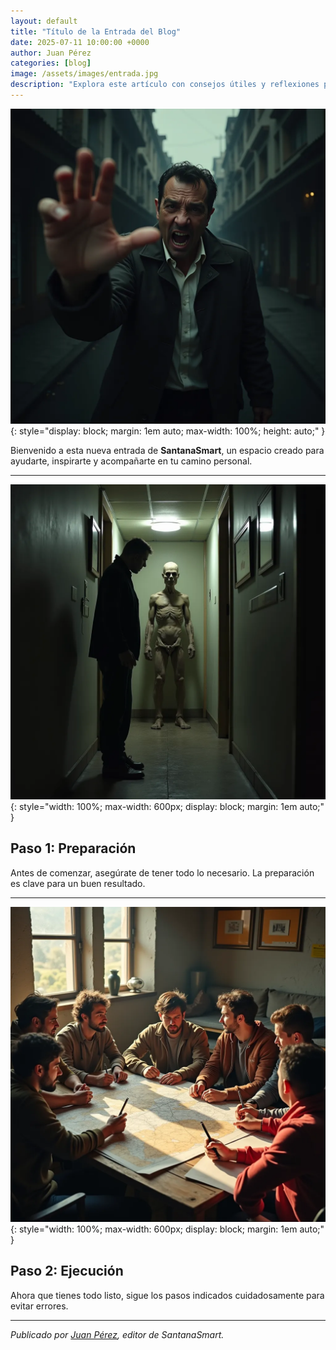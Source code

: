 ```yaml
---
layout: default
title: "Título de la Entrada del Blog"
date: 2025-07-11 10:00:00 +0000
author: Juan Pérez
categories: [blog]
image: /assets/images/entrada.jpg
description: "Explora este artículo con consejos útiles y reflexiones para mejorar tu día a día."
---
```


<!-- Imagen destacada al principio -->
![Imagen destacada](/assets/images/e1.jpg){: style="display: block; margin: 1em auto; max-width: 100%; height: auto;" }

Bienvenido a esta nueva entrada de **SantanaSmart**, un espacio creado para ayudarte, inspirarte y acompañarte en tu camino personal.

---

<!-- Bloque tutorial: imagen - texto - imagen - texto -->

<!-- Primera imagen -->
![Paso 1: Preparación](/assets/images/e2.jpg){: style="width: 100%; max-width: 600px; display: block; margin: 1em auto;" }

<!-- Texto correspondiente -->
## Paso 1: Preparación

Antes de comenzar, asegúrate de tener todo lo necesario. La preparación es clave para un buen resultado.

---

<!-- Segunda imagen -->
![Paso 2: Ejecución](/assets/images/e3.jpg){: style="width: 100%; max-width: 600px; display: block; margin: 1em auto;" }

<!-- Texto correspondiente -->
## Paso 2: Ejecución

Ahora que tienes todo listo, sigue los pasos indicados cuidadosamente para evitar errores.

---

*Publicado por [Juan Pérez](#), editor de SantanaSmart.*
